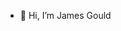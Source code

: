 - 👋 Hi, I’m James Gould

<!---
jgould-sonos/jgould-sonos is a ✨ special ✨ repository because its `README.md` (this file) appears on your GitHub profile.
You can click the Preview link to take a look at your changes.
--->
